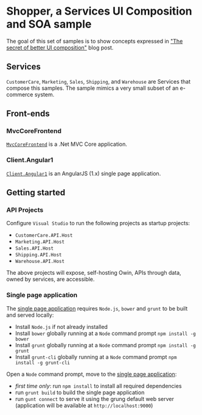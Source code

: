 # Shopper, a Services UI Composition and SOA sample

The goal of this set of samples is to show concepts expressed in ["The secret of better UI composition"](http://particular.net/blog/secret-of-better-ui-composition) blog post.

## Services

`CustomerCare`, `Marketing`, `Sales`, `Shipping`, and `Warehouse` are Services that compose this samples. The sample mimics a very small subset of an e-commerce system.

## Front-ends

### MvcCoreFrontend

[`MvcCoreFrontend`](https://github.com/mauroservienti/Services-UI-Composition/tree/master/MvcCoreFrontend) is a .Net MVC Core application.

### Client.Angular1

[`Client.Angular1`](https://github.com/mauroservienti/Services-UI-Composition/tree/master/Client.Angular1) is an AngularJS (1.x) single page application.

## Getting started

### API Projects

Configure `Visual Studio` to run the following projects as startup projects:

* `CustomerCare.API.Host`
* `Marketing.API.Host`
* `Sales.API.Host`
* `Shipping.API.Host`
* `Warehouse.API.Host`

The above projects will expose, self-hosting Owin, APIs through data, owned by services, are accessible.

### Single page application

The [single page application](https://github.com/mauroservienti/Services-UI-Composition/tree/master/Client.Angular1) requires `Node.js`, `bower` and `grunt` to be built and served locally:

* Install `Node.js` if not already installed
* Install `bower` globally running at a `Node` command prompt `npm install -g bower`
* Install `grunt` globally running at a `Node` command prompt `npm install -g grunt`
* Install `grunt-cli` globally running at a `Node` command prompt `npm install -g grunt-cli`

Open a `Node` command prompt, move to the [single page application](https://github.com/mauroservienti/Services-UI-Composition/tree/master/Client.Angular1):
* _first time only_: run `npm install` to install all required dependencies
* run `grunt build` to build the single page application
* run `gunt connect` to serve it using the grung default web server (application will be available at `http://localhost:9000`)

